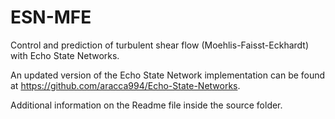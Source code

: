 # ESN-MFE
Control and prediction of turbulent shear flow (Moehlis-Faisst-Eckhardt) with Echo State Networks.

An updated version of the Echo State Network implementation can be found at https://github.com/aracca994/Echo-State-Networks.

Additional information on the Readme file inside the source folder.
